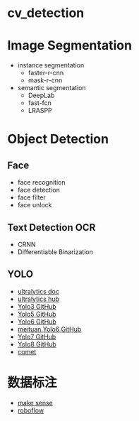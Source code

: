 # cv_detection

# Image Segmentation

* instance segmentation
    - faster-r-cnn
    - mask-r-cnn
* semantic segmentation
    - DeepLab
    - fast-fcn
    - LRASPP

# Object Detection

## Face

* face recognition
* face detection
* face filter
* face unlock

## Text Detection OCR

* CRNN
* Differentiable Binarization

## YOLO

* [ultralytics doc](https://docs.ultralytics.com/)
* [ultralytics hub](https://hub.ultralytics.com/home)
* [Yolo3 GitHub](https://github.com/ultralytics/yolov3)
* [Yolo5 GitHub](https://github.com/ultralytics/yolov5)
* [Yolo6 GitHub](https://github.com/ultralytics/yolov6)
* [meituan Yolo6 GitHub](https://github.com/meituan/YOLOv6)
* [Yolo7 GitHub](https://github.com/WongKinYiu/yolov7)
* [Yolo8 GitHub](https://github.com/ultralytics/ultralytics)
* [comet](https://www.comet.com/site/?ref=yolov5&utm_source=yolov5&utm_medium=affilliate&utm_campaign=yolov5_comet_integration)

# 数据标注

* [make sense](https://www.makesense.ai/)
* [roboflow](https://app.roboflow.com/)
